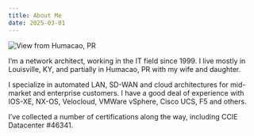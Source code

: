 ```yaml
---
title: About Me
date: 2025-03-01
---
```


 ![View from Humacao, PR](/images/humacao_ocean.webp)

I’m a network architect, working in the IT field since 1999. I live mostly in Louisville, KY, and partially in Humacao, PR with my wife and daughter.

I specialize in automated LAN, SD-WAN and cloud architectures for mid-market and enterprise customers. I have a good deal of experience with IOS-XE, NX-OS, Velocloud, VMWare vSphere, Cisco UCS, F5 and others.

I’ve collected a number of certifications along the way, including CCIE Datacenter #46341.